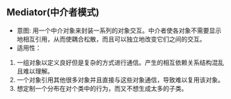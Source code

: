 ## Mediator(中介者模式)

* 意图: 用一个中介对象来封装一系列的对象交互。中介者使各对象不需要显示地相互引用，从而使耦合松散，而且可以独立地改变它们之间的交互。
* 适用性：
1. 一组对象以定义良好但是复杂的方式进行通信。产生的相互依赖关系结构混乱且难以理解。
2. 一个对象引用其他很多对象并且直接与这些对象通信，导致难以复用该对象。
3. 想定制一个分布在对个类中的行为，而又不想生成太多的子类。
